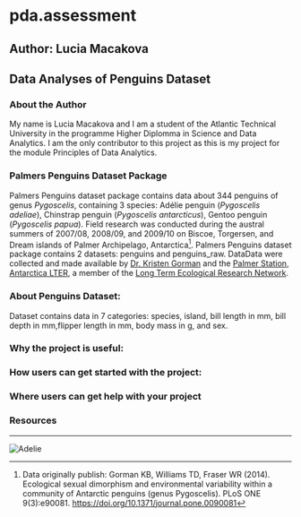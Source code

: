 # pda.assessment
## Author: Lucia Macakova
## Data Analyses of Penguins Dataset
### About the Author
My name is Lucia Macakova and I am a student of the Atlantic Technical University in the programme Higher Diplomma in Science and Data Analytics. I am the only contributor to this project as this is my project for the module Principles of Data Analytics.
### Palmers Penguins Dataset Package
Palmers Penguins dataset package contains data about 344 penguins of genus *Pygoscelis*, containing 3 species: Adélie penguin (*Pygoscelis adeliae*), Chinstrap penguin (*Pygoscelis antarcticus*), Gentoo penguin (*Pygoscelis papua*). Field research was conducted during the austral summers of 2007/08, 2008/09, and 2009/10 on Biscoe, Torgersen, and Dream islands of Palmer Archipelago, Antarctica[^1]. Palmers Penguins dataset package contains 2 datasets: penguins and penguins_raw. DataData were collected and made available by [Dr. Kristen Gorman](https://www.uaf.edu/cfos/people/faculty/detail/kristen-gorman.php) and the [Palmer Station, Antarctica LTER](https://pallter.marine.rutgers.edu/), a member of the [Long Term Ecological Research Network](https://lternet.edu/). 
### About Penguins Dataset: 
Dataset contains data in 7 categories: species, island, bill length in mm, bill depth in mm,flipper length in mm, body mass in g, and sex.  

### Why the project is useful:
### How users can get started with the project:


### Where users can get help with your project
### Resources
[^1]: Data originally publish:
Gorman KB, Williams TD, Fraser WR (2014). Ecological sexual dimorphism and environmental variability within a community of Antarctic penguins (genus Pygoscelis). PLoS ONE 9(3):e90081. https://doi.org/10.1371/journal.pone.0090081


***
![Adelie](https://encrypted-tbn0.gstatic.com/images?q=tbn:ANd9GcQ57OhRnDK5iD4psAqoD2xWQfgB_mYu4ABeuRWo1jnL0OoA6neZ)